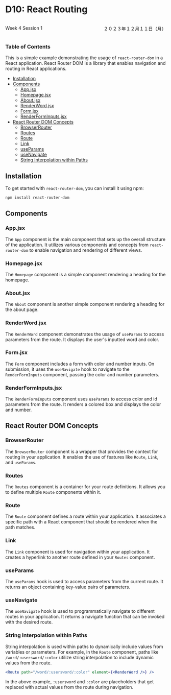 # D10: React Routing

<div style="display: flex; justify-content: space-between;">
    <p>Week 4 Session 1</p>
    <p>２０２３年１２月１１日（月）</p>
</div>

### Table of Contents

This is a simple example demonstrating the usage of `react-router-dom` in a React application. React Router DOM is a library that enables navigation and routing in React applications.

- [Installation](#installation)
- [Components](#components)
  - [App.jsx](#appjsx)
  - [Homepage.jsx](#homepagejsx)
  - [About.jsx](#aboutjsx)
  - [RenderWord.jsx](#renderwordjsx)
  - [Form.jsx](#formjsx)
  - [RenderFormInputs.jsx](#renderforminputsjsx)
- [React Router DOM Concepts](#react-router-dom-concepts)
  - [BrowserRouter](#browserrouter)
  - [Routes](#routes)
  - [Route](#route)
  - [Link](#link)
  - [useParams](#useparams)
  - [useNavigate](#usenavigate)
  - [String Interpolation within Paths](#string-interpolation-within-paths)


## Installation

To get started with `react-router-dom`, you can install it using npm:

```bash
npm install react-router-dom
```

## Components

### App.jsx

The `App` component is the main component that sets up the overall structure of the application. It utilizes various components and concepts from `react-router-dom` to enable navigation and rendering of different views.

### Homepage.jsx

The `Homepage` component is a simple component rendering a heading for the homepage.

### About.jsx

The `About` component is another simple component rendering a heading for the about page.

### RenderWord.jsx

The `RenderWord` component demonstrates the usage of `useParams` to access parameters from the route. It displays the user's inputted word and color.

### Form.jsx

The `Form` component includes a form with color and number inputs. On submission, it uses the `useNavigate` hook to navigate to the `RenderFormInputs` component, passing the color and number parameters.

### RenderFormInputs.jsx

The `RenderFormInputs` component uses `useParams` to access color and id parameters from the route. It renders a colored box and displays the color and number.

## React Router DOM Concepts

### BrowserRouter

The `BrowserRouter` component is a wrapper that provides the context for routing in your application. It enables the use of features like `Route`, `Link`, and `useParams`.

### Routes

The `Routes` component is a container for your route definitions. It allows you to define multiple `Route` components within it.

### Route

The `Route` component defines a route within your application. It associates a specific path with a React component that should be rendered when the path matches.

### Link

The `Link` component is used for navigation within your application. It creates a hyperlink to another route defined in your `Routes` component.

### useParams

The `useParams` hook is used to access parameters from the current route. It returns an object containing key-value pairs of parameters.

### useNavigate

The `useNavigate` hook is used to programmatically navigate to different routes in your application. It returns a navigate function that can be invoked with the desired route.

### String Interpolation within Paths

String interpolation is used within paths to dynamically include values from variables or parameters. For example, in the `Route` component, paths like `/word/:usersword/:color` utilize string interpolation to include dynamic values from the route.

```jsx
<Route path="/word/:usersword/:color" element={<RenderWord />} />
```

In the above example, `:usersword` and `:color` are placeholders that get replaced with actual values from the route during navigation.
